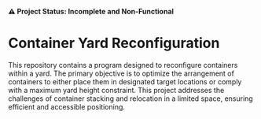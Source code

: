 **⚠️ Project Status: Incomplete and Non-Functional**


# Container Yard Reconfiguration

This repository contains a program designed to reconfigure containers within a yard. The primary objective is to optimize the arrangement of containers to either place them in designated target locations or comply with a maximum yard height constraint. This project addresses the challenges of container stacking and relocation in a limited space, ensuring efficient and accessible positioning.

